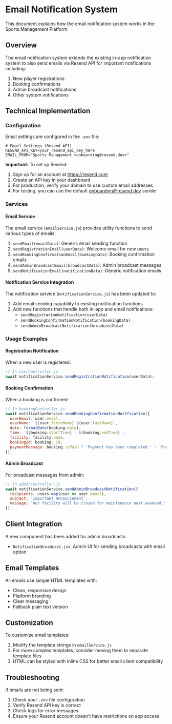 # Email Notification System

This document explains how the email notification system works in the Sports Management Platform.

## Overview

The email notification system extends the existing in-app notification system to also send emails via Resend API for important notifications including:

1. New player registrations
2. Booking confirmations
3. Admin broadcast notifications
4. Other system notifications

## Technical Implementation

### Configuration

Email settings are configured in the `.env` file:

```env
# Email Settings (Resend API)
RESEND_API_KEY=your_resend_api_key_here
EMAIL_FROM="Sports Management <onboarding@resend.dev>"
```

**Important:** To set up Resend:
1. Sign up for an account at https://resend.com
2. Create an API key in your dashboard
3. For production, verify your domain to use custom email addresses
4. For testing, you can use the default onboarding@resend.dev sender

### Services

#### Email Service

The email service (`emailService.js`) provides utility functions to send various types of emails:

1. `sendEmail(emailData)`: Generic email sending function
2. `sendRegistrationEmail(userData)`: Welcome email for new users
3. `sendBookingConfirmationEmail(bookingData)`: Booking confirmation emails
4. `sendAdminBroadcastEmail(broadcastData)`: Admin broadcast messages
5. `sendNotificationEmail(notificationData)`: Generic notification emails

#### Notification Service Integration

The notification service (`notificationService.js`) has been updated to:

1. Add email sending capability to existing notification functions
2. Add new functions that handle both in-app and email notifications:
   - `sendRegistrationNotification(userData)`
   - `sendBookingConfirmationNotification(bookingData)`
   - `sendAdminBroadcastNotification(broadcastData)`

### Usage Examples

#### Registration Notification

When a new user is registered:

```javascript
// In userController.js
await notificationService.sendRegistrationNotification(userData);
```

#### Booking Confirmation

When a booking is confirmed:

```javascript
// In bookingController.js
await notificationService.sendBookingConfirmationNotification({
  userEmail: user.email,
  userName: `${user.firstName} ${user.lastName}`,
  date: formatDate(booking.date),
  time: `${booking.startTime} - ${booking.endTime}`,
  facility: facility.name,
  bookingId: booking._id,
  paymentMessage: booking.isPaid ? 'Payment has been completed.' : 'Payment is pending.'
});
```

#### Admin Broadcast

For broadcast messages from admin:

```javascript
// In adminController.js
await notificationService.sendAdminBroadcastNotification({
  recipients: users.map(user => user.email), 
  subject: 'Important Announcement',
  message: 'Our facility will be closed for maintenance next weekend.'
});
```

## Client Integration

A new component has been added for admin broadcasts:

- `NotificationBroadcast.jsx`: Admin UI for sending broadcasts with email option

## Email Templates

All emails use simple HTML templates with:
- Clean, responsive design
- Platform branding
- Clear messaging
- Fallback plain text version

## Customization

To customize email templates:
1. Modify the template strings in `emailService.js`
2. For more complex templates, consider moving them to separate template files
3. HTML can be styled with inline CSS for better email client compatibility

## Troubleshooting

If emails are not being sent:
1. Check your `.env` file configuration
2. Verify Resend API key is correct
3. Check logs for error messages
4. Ensure your Resend account doesn't have restrictions on app access 